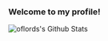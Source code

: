 ### Welcome to my profile!

<img align="left" alt="oflords's Github Stats" src="https://github-readme-stats.codestackr.vercel.app/api?username=oflords&show_icons=true&hide_border=true" />

